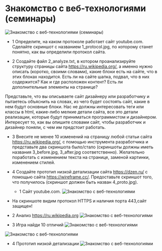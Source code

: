 # Знакомство с веб-технологиями (семинары)

![Знакомство с веб-технологиями (семинары)](https://github.com/DRain777/web_technology_html_ssc_javaScript/blob/algoritm/source/mid_jorni.jpg)

* 1 Определите, на каком протоколе работает сайт youtube.com.
     Сделайте скриншот с названием 1_protocol.jpg, по которому станет понятно, как вы определили протокол сайта.

* 2 Создайте файл 2_analyze.txt, в котором проанализируйте структуру страницы сайта https://ru.wikipedia.org/, а именно нужно описать (коротко, своими словами), какие блоки есть на сайте, что в этих блоках находится. Есть ли на сайте шапка, подвал, что в них содержится? Как и где расположен контент? Есть ли дополнительные элементы на странице?

Представьте, что вы описываете сайт дизайнеру или разработчику и пытаетесь объяснить на словах, из чего будет состоять сайт, какие в нем будут основные блоки. Нас не должны интересовать теги или классы в html, какие-либо мелкие детали сайта, все это детали реализации, которые будут приниматься программистом и дизайнером. Интересует то, как вы опишите словами сайт, чтобы разработчик и дизайнер поняли, с чем им предстоит работать.

* 3 Внесите не менее 10 изменений на страницу любой статьи сайта https://ru.wikipedia.org/, с помощью инструмента разработчика и представьте два скриншота было/стало (скриншоты должны иметь названия 3_before.jpg, 3_after.jpg соответственно). Желательно поработать с изменением текста на странице, заменой картинки, изменением стилей.

* 4  Создайте прототип низкой детализации сайта https://dzen.ru/ с помощью сайта https://wireframe.cc/. Предоставьте скриншот того, что получилось (скриншот должен быть назван 4_proto.jpg).



  * 1  Сайт youtube.com.
![Знакомство с веб-технологиями]( https://github.com/DRain777/web_technology_html_ssc_javaScript/blob/algoritm/source/https_443port.png)

* На скриншоте видим протокол HTTPS и наличия порта 443,сайт защищен!



*   2 Анализ  https://ru.wikipedia.org 
   ![Знакомство с веб-технологиями](https://github.com/DRain777/web_technology_html_ssc_javaScript/blob/algoritm/source/analiz.png)




*  3 Игра найди 10 отличий 
![Знакомство  с веб-технологиями](https://github.com/DRain777/web_technology_html_ssc_javaScript/blob/algoritm/source/3_before.jp.png)
 
![Знакомство с веб-технологиями](https://github.com/DRain777/web_technology_html_ssc_javaScript/blob/algoritm/source/3_after.jpg.png)


*  4 Прототип низкой детализации
 ![Знакомство с веб-технологиями](https://github.com/DRain777/web_technology_html_ssc_javaScript/blob/algoritm/source/prototip.jpg)



